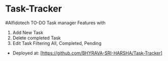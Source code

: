 # Task-Tracker
#Alfidotech
TO-DO Task manager
Features with 
1. Add New Task
2. Delete completed Task
3. Edit Task
Filtering All, Completed, Pending 

- Deployed at: [https://github.com/BHYRAVA-SRI-HARSHA/Task-Tracker]
